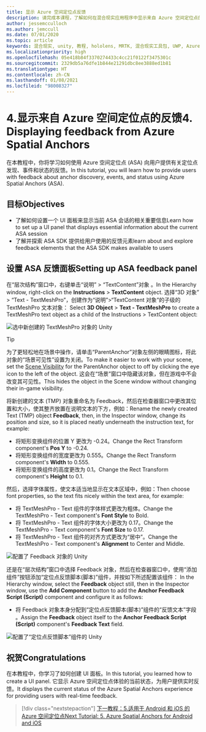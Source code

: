 ```yaml
---
title: 显示 Azure 空间定位点反馈
description: 请完成本课程，了解如何在混合现实应用程序中显示来自 Azure 空间定位点的反馈。
author: jessemcculloch
ms.author: jemccull
ms.date: 07/01/2020
ms.topic: article
keywords: 混合现实, unity, 教程, hololens, MRTK, 混合现实工具包, UWP, Azure 空间定位点, 会话, 反馈元素
ms.localizationpriority: high
ms.openlocfilehash: 05e418b84f3370274433c4cc21f0122f3475301c
ms.sourcegitcommit: 2329db5a76dfe1b844e21291dbc8ee3888ed1b81
ms.translationtype: HT
ms.contentlocale: zh-CN
ms.lasthandoff: 01/08/2021
ms.locfileid: "98008327"
---
```

# <a name="4-displaying-feedback-from-azure-spatial-anchors"></a><span data-ttu-id="cc660-104">4.显示来自 Azure 空间定位点的反馈</span><span class="sxs-lookup"><span data-stu-id="cc660-104">4. Displaying feedback from Azure Spatial Anchors</span></span>

<span data-ttu-id="cc660-105">在本教程中，你将学习如何使用 Azure 空间定位点 (ASA) 向用户提供有关定位点发现、事件和状态的反馈。</span><span class="sxs-lookup"><span data-stu-id="cc660-105">In this tutorial, you will learn how to provide users with feedback about anchor discovery, events, and status using Azure Spatial Anchors (ASA).</span></span>

## <a name="objectives"></a><span data-ttu-id="cc660-106">目标</span><span class="sxs-lookup"><span data-stu-id="cc660-106">Objectives</span></span>

* <span data-ttu-id="cc660-107">了解如何设置一个 UI 面板来显示当前 ASA 会话的相关重要信息</span><span class="sxs-lookup"><span data-stu-id="cc660-107">Learn how to set up a UI panel that displays essential information about the current ASA session</span></span>
* <span data-ttu-id="cc660-108">了解并探索 ASA SDK 提供给用户使用的反馈元素</span><span class="sxs-lookup"><span data-stu-id="cc660-108">learn about and explore feedback elements that the ASA SDK makes available to users</span></span>

## <a name="setting-up-asa-feedback-panel"></a><span data-ttu-id="cc660-109">设置 ASA 反馈面板</span><span class="sxs-lookup"><span data-stu-id="cc660-109">Setting up ASA feedback panel</span></span>

<span data-ttu-id="cc660-110">在“层次结构”窗口中，右键单击“说明” > “TextContent”对象 。</span><span class="sxs-lookup"><span data-stu-id="cc660-110">In the Hierarchy window, right-click on the **Instructions** > **TextContent** object.</span></span> <span data-ttu-id="cc660-111">选择“3D 对象” > “Text - TextMeshPro”，创建作为“说明”>“TextContent 对象”的子级的 TextMeshPro 文本对象： </span><span class="sxs-lookup"><span data-stu-id="cc660-111">Select **3D Object** > **Text - TextMeshPro** to create a TextMeshPro text object as a child of the Instructions > TextContent object:</span></span>

![选中新创建的 TextMeshPro 对象的 Unity](images/mr-learning-asa/asa-04-section1-step1-1.png)

> [!TIP]
> <span data-ttu-id="cc660-113">为了更轻松地在场景中操作，请单击“ParentAnchor”对象左侧的眼睛图标，将此对象的“场景可见性”设置为关闭。<a href="https://docs.unity3d.com/Manual/SceneVisibility.html" target="_blank"></a></span><span class="sxs-lookup"><span data-stu-id="cc660-113">To make it easier to work with your scene, set the  <a href="https://docs.unity3d.com/Manual/SceneVisibility.html" target="_blank">Scene Visibility</a> for the ParentAnchor object to off by clicking the eye icon to the left of the object.</span></span> <span data-ttu-id="cc660-114">这会在“场景”窗口中隐藏该对象，但在游戏中不会改变其可见性。</span><span class="sxs-lookup"><span data-stu-id="cc660-114">This hides the object in the Scene window without changing their in-game visibility.</span></span>

<span data-ttu-id="cc660-115">将新创建的文本 (TMP) 对象重命名为 Feedback，然后在检查器窗口中更改其位置和大小，使其整齐放置在说明文本的下方，例如：</span><span class="sxs-lookup"><span data-stu-id="cc660-115">Rename the newly created Text (TMP) object **Feedback**, then, in the Inspector window, change its position and size, so it is placed neatly underneath the instruction text, for example:</span></span>

* <span data-ttu-id="cc660-116">将矩形变换组件的位置 Y 更改为 -0.24。</span><span class="sxs-lookup"><span data-stu-id="cc660-116">Change the Rect Transform component's **Pos Y** to -0.24.</span></span>
* <span data-ttu-id="cc660-117">将矩形变换组件的宽度更改为 0.555。</span><span class="sxs-lookup"><span data-stu-id="cc660-117">Change the Rect Transform component's **Width** to 0.555.</span></span>
* <span data-ttu-id="cc660-118">将矩形变换组件的高度更改为 0.1。</span><span class="sxs-lookup"><span data-stu-id="cc660-118">Change the Rect Transform component's **Height** to 0.1.</span></span>

<span data-ttu-id="cc660-119">然后，选择字体属性，使文本适当地显示在文本区域中，例如：</span><span class="sxs-lookup"><span data-stu-id="cc660-119">Then choose font properties, so the text fits nicely within the text area, for example:</span></span>

* <span data-ttu-id="cc660-120">将 TextMeshPro - Text 组件的字体样式更改为粗体。</span><span class="sxs-lookup"><span data-stu-id="cc660-120">Change the TextMeshPro - Text component's **Font Style** to Bold.</span></span>
* <span data-ttu-id="cc660-121">将 TextMeshPro - Text 组件的字体大小更改为 0.17。</span><span class="sxs-lookup"><span data-stu-id="cc660-121">Change the TextMeshPro - Text component's **Font Size** to 0.17.</span></span>
* <span data-ttu-id="cc660-122">将 TextMeshPro - Text 组件的对齐方式更改为“居中”。</span><span class="sxs-lookup"><span data-stu-id="cc660-122">Change the TextMeshPro - Text component's **Alignment** to Center and Middle.</span></span>

![配置了 Feedback 对象的 Unity](images/mr-learning-asa/asa-04-section1-step1-2.png)

<span data-ttu-id="cc660-124">还是在“层次结构”窗口中选择 Feedback 对象，然后在检查器窗口中，使用“添加组件”按钮添加“定位点反馈脚本(脚本)”组件，并按如下所述配置该组件：  </span><span class="sxs-lookup"><span data-stu-id="cc660-124">In the Hierarchy window, select the **Feedback** object still, then in the Inspector window, use the **Add Component** button to add the **Anchor Feedback Script (Script)** component and configure it as follows:</span></span>

* <span data-ttu-id="cc660-125">将 Feedback 对象本身分配到“定位点反馈脚本(脚本)”组件的“反馈文本”字段  。</span><span class="sxs-lookup"><span data-stu-id="cc660-125">Assign the **Feedback** object itself to the **Anchor Feedback Script (Script)** component's **Feedback Text** field.</span></span>

![配置了“定位点反馈脚本”组件的 Unity](images/mr-learning-asa/asa-04-section1-step1-3.png)

## <a name="congratulations"></a><span data-ttu-id="cc660-127">祝贺</span><span class="sxs-lookup"><span data-stu-id="cc660-127">Congratulations</span></span>

<span data-ttu-id="cc660-128">在本教程中，你学习了如何创建 UI 面板。</span><span class="sxs-lookup"><span data-stu-id="cc660-128">In this tutorial, you learned how to create a UI panel.</span></span> <span data-ttu-id="cc660-129">它显示 Azure 空间定位点体验的当前状态，为用户提供实时反馈。</span><span class="sxs-lookup"><span data-stu-id="cc660-129">It displays the current status of the Azure Spatial Anchors experience for providing users with real-time feedback.</span></span>

> [!div class="nextstepaction"]
> [<span data-ttu-id="cc660-130">下一教程：5.适用于 Android 和 iOS 的 Azure 空间定位点</span><span class="sxs-lookup"><span data-stu-id="cc660-130">Next Tutorial: 5. Azure Spatial Anchors for Android and iOS</span></span>](mr-learning-asa-05.md)
